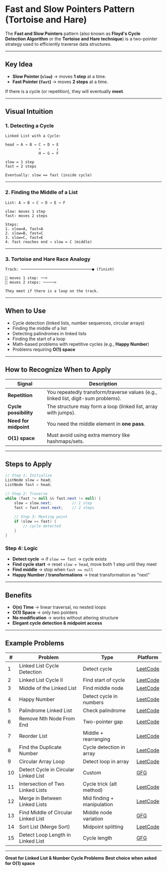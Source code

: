 # Fast and Slow Pointers Pattern (Tortoise and Hare)

The **Fast and Slow Pointers** pattern (also known as **Floyd's Cycle Detection Algorithm** or the **Tortoise and Hare technique**) is a two-pointer strategy used to efficiently traverse data structures.

---

## Key Idea

* **Slow Pointer (`slow`)** → moves **1 step** at a time.
* **Fast Pointer (`fast`)** → moves **2 steps** at a time.

If there is a cycle (or repetition), they will eventually **meet**.

---

## Visual Intuition

### 1. Detecting a Cycle

```
Linked List with a Cycle:

head → A → B → C → D → E
               ↑       ↓
               H ← G ← F

slow = 1 step  
fast = 2 steps  

Eventually: slow == fast (inside cycle)
```

---

### 2. Finding the Middle of a List

```
List: A → B → C → D → E → F

slow: moves 1 step
fast: moves 2 steps

Steps:
1. slow=A, fast=A
2. slow=B, fast=C
3. slow=C, fast=E
4. fast reaches end → slow = C (middle)
```

---

### 3. Tortoise and Hare Race Analogy 

```
Track: ────────────────────────────────● (finish)

🐢 moves 1 step: ──>
🐇 moves 2 steps: ─────>

They meet if there is a loop on the track.
```

---

## When to Use

* Cycle detection (linked lists, number sequences, circular arrays)
* Finding the middle of a list
* Detecting palindromes in linked lists
* Finding the start of a loop
* Math-based problems with repetitive cycles (e.g., **Happy Number**)
* Problems requiring **O(1) space**

---

## How to Recognize When to Apply

| Signal                | Description                                                                       |
| --------------------- | --------------------------------------------------------------------------------- |
| **Repetition**        | You repeatedly transform/traverse values (e.g., linked list, digit-sum problems). |
| **Cycle possibility** | The structure may form a loop (linked list, array with jumps).                    |
| **Need for midpoint** | You need the middle element in **one pass**.                                      |
| **O(1) space**        | Must avoid using extra memory like hashmaps/sets.                                 |

---

## Steps to Apply

```java
// Step 1: Initialize
ListNode slow = head;
ListNode fast = head;

// Step 2: Traverse
while (fast != null && fast.next != null) {
    slow = slow.next;         // 1 step
    fast = fast.next.next;    // 2 steps
    
    // Step 3: Meeting point
    if (slow == fast) {
        // cycle detected
    }
}
```

### Step 4: Logic

* **Detect cycle** → if `slow == fast` → cycle exists
* **Find cycle start** → reset `slow = head`, move both 1 step until they meet
* **Find middle** → stop when `fast == null`
* **Happy Number / transformations** → treat transformation as “next”

---

## Benefits

* **O(n) Time** → linear traversal, no nested loops
* **O(1) Space** → only two pointers
* **No modification** → works without altering structure
* **Elegant cycle detection & midpoint access**

---

## Example Problems

| #  | Problem                              | Type                       | Platform                                                                        |
| -- | ------------------------------------ | -------------------------- | ------------------------------------------------------------------------------- |
| 1  | Linked List Cycle Detection          | Detect cycle               | [LeetCode](https://leetcode.com/problems/linked-list-cycle/)                    |
| 2  | Linked List Cycle II                 | Find start of cycle        | [LeetCode](https://leetcode.com/problems/linked-list-cycle-ii/)                 |
| 3  | Middle of the Linked List            | Find middle node           | [LeetCode](https://leetcode.com/problems/middle-of-the-linked-list/)            |
| 4  | Happy Number                         | Detect cycle in numbers    | [LeetCode](https://leetcode.com/problems/happy-number/)                         |
| 5  | Palindrome Linked List               | Check palindrome           | [LeetCode](https://leetcode.com/problems/palindrome-linked-list/)               |
| 6  | Remove Nth Node From End             | Two-pointer gap            | [LeetCode](https://leetcode.com/problems/remove-nth-node-from-end-of-list/)     |
| 7  | Reorder List                         | Middle + rearranging       | [LeetCode](https://leetcode.com/problems/reorder-list/)                         |
| 8  | Find the Duplicate Number            | Cycle detection in array   | [LeetCode](https://leetcode.com/problems/find-the-duplicate-number/)            |
| 9  | Circular Array Loop                  | Detect loop in array       | [LeetCode](https://leetcode.com/problems/circular-array-loop/)                  |
| 10 | Detect Cycle in Circular Linked List | Custom                     | [GFG](https://www.geeksforgeeks.org/detect-loop-in-a-linked-list/)              |
| 11 | Intersection of Two Linked Lists     | Cycle trick (alt method)   | [LeetCode](https://leetcode.com/problems/intersection-of-two-linked-lists/)     |
| 12 | Merge in Between Linked Lists        | Mid finding + manipulation | [LeetCode](https://leetcode.com/problems/merge-in-between-linked-lists/)        |
| 13 | Find Middle of Circular Linked List  | Middle node variation      | [GFG](https://www.geeksforgeeks.org/find-the-middle-of-a-circular-linked-list/) |
| 14 | Sort List (Merge Sort)               | Midpoint splitting         | [LeetCode](https://leetcode.com/problems/sort-list/)                            |
| 15 | Detect Loop Length in Linked List    | Cycle length               | [GFG](https://www.geeksforgeeks.org/find-length-of-loop-in-linked-list/)        |

---

**Great for Linked List & Number Cycle Problems**
**Best choice when asked for O(1) space**
